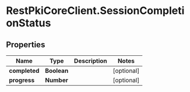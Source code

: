 # RestPkiCoreClient.SessionCompletionStatus

## Properties
Name | Type | Description | Notes
------------ | ------------- | ------------- | -------------
**completed** | **Boolean** |  | [optional] 
**progress** | **Number** |  | [optional] 
